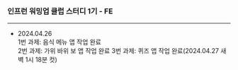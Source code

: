 ### 인프런 워밍업 클럽 스터디 1기 - FE

---

- 2024.04.26   
1번 과제: 음식 메뉴 앱 작업 완료   
2번 과제: 가위 바위 보 앱 작업 완료
3번 과제: 퀴즈 앱 작업 완료(2024.04.27 새벽 1시 18분 컷)